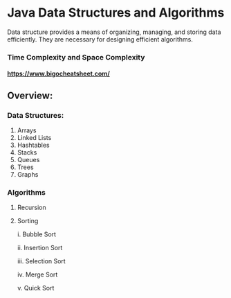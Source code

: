 # Java Data Structures and Algorithms
Data structure provides a means of organizing, managing, and storing data efficiently. They are necessary for designing efficient algorithms.

### Time Complexity and Space Complexity

#### https://www.bigocheatsheet.com/

## Overview:

### Data Structures:

1. Arrays
2. Linked Lists
3. Hashtables
4. Stacks
5. Queues
6. Trees
7. Graphs

### Algorithms

1. Recursion
2. Sorting

    i. Bubble Sort
    
    
    ii. Insertion Sort
    
    
    iii. Selection Sort
    
    
    iv. Merge Sort
    
    
    v. Quick Sort


